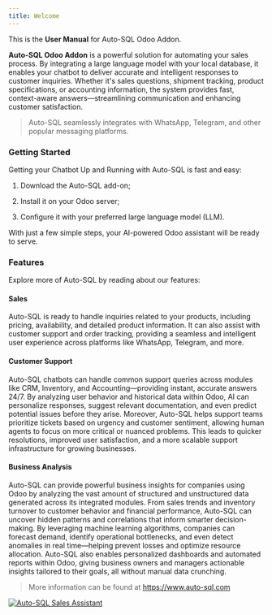 ```yaml
---
title: Welcome
---
```


This is the **User Manual** for Auto-SQL Odoo Addon.

**Auto-SQL Odoo Addon** is a powerful solution for automating your sales process. By integrating a large language model with your local database, it enables your chatbot to deliver accurate and intelligent responses to customer inquiries. Whether it's sales questions, shipment tracking, product specifications, or accounting information, the system provides fast, context-aware answers—streamlining communication and enhancing customer satisfaction.

> Auto-SQL seamlessly integrates with WhatsApp, Telegram, and other popular messaging platforms.

### Getting Started

Getting your Chatbot Up and Running with Auto-SQL is fast and easy:

1. Download the Auto-SQL add-on;

2. Install it on your Odoo server;

3. Configure it with your preferred large language model (LLM).

With just a few simple steps, your AI-powered Odoo assistant will be ready to serve.

### Features

Explore more of Auto-SQL by reading about our features:

#### Sales

Auto-SQL is ready to handle inquiries related to your products, including pricing, availability, and detailed product information. It can also assist with customer support and order tracking, providing a seamless and intelligent user experience across platforms like WhatsApp, Telegram, and more.

#### Customer Support

Auto-SQL chatbots can handle common support queries across modules like CRM, Inventory, and Accounting—providing instant, accurate answers 24/7. By analyzing user behavior and historical data within Odoo, AI can personalize responses, suggest relevant documentation, and even predict potential issues before they arise. Moreover, Auto-SQL helps support teams prioritize tickets based on urgency and customer sentiment, allowing human agents to focus on more critical or nuanced problems. This leads to quicker resolutions, improved user satisfaction, and a more scalable support infrastructure for growing businesses.

#### Business Analysis

Auto-SQL can provide powerful business insights for companies using Odoo by analyzing the vast amount of structured and unstructured data generated across its integrated modules. From sales trends and inventory turnover to customer behavior and financial performance, Auto-SQL can uncover hidden patterns and correlations that inform smarter decision-making. By leveraging machine learning algorithms, companies can forecast demand, identify operational bottlenecks, and even detect anomalies in real time—helping prevent losses and optimize resource allocation. Auto-SQL also enables personalized dashboards and automated reports within Odoo, giving business owners and managers actionable insights tailored to their goals, all without manual data crunching.

> More information can be found at https://www.auto-sql.com

[![Auto-SQL Sales Assistant](https://img.youtube.com/vi/GrgExT5UOI4?si=owW38KvafeOZb0sI/0.jpg)](https://youtu.be/GrgExT5UOI4?si=owW38KvafeOZb0sI)
